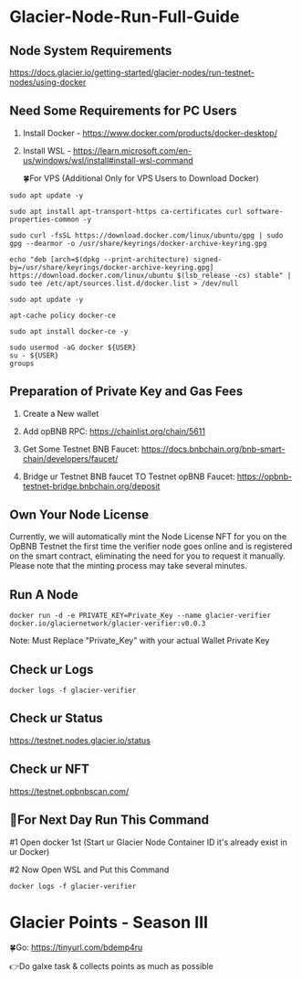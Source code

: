 # Glacier-Node-Run-Full-Guide

## Node System Requirements

https://docs.glacier.io/getting-started/glacier-nodes/run-testnet-nodes/using-docker

## Need Some Requirements for PC Users

1. Install Docker - https://www.docker.com/products/docker-desktop/

2. Install WSL - https://learn.microsoft.com/en-us/windows/wsl/install#install-wsl-command

   🍀For VPS (Additional Only for VPS Users to Download Docker)
```
sudo apt update -y
```
```
sudo apt install apt-transport-https ca-certificates curl software-properties-common -y
```
```
sudo curl -fsSL https://download.docker.com/linux/ubuntu/gpg | sudo gpg --dearmor -o /usr/share/keyrings/docker-archive-keyring.gpg
```
```
echo "deb [arch=$(dpkg --print-architecture) signed-by=/usr/share/keyrings/docker-archive-keyring.gpg] https://download.docker.com/linux/ubuntu $(lsb_release -cs) stable" | sudo tee /etc/apt/sources.list.d/docker.list > /dev/null
```
```
sudo apt update -y
```
```
apt-cache policy docker-ce
```
```
sudo apt install docker-ce -y
```
```
sudo usermod -aG docker ${USER}
su - ${USER}
groups
```

## Preparation of Private Key and Gas Fees

1. Create a New wallet

2. Add opBNB RPC: https://chainlist.org/chain/5611

3. Get Some Testnet BNB Faucet: https://docs.bnbchain.org/bnb-smart-chain/developers/faucet/

4. Bridge ur Testnet BNB faucet TO Testnet opBNB Faucet: https://opbnb-testnet-bridge.bnbchain.org/deposit

## Own Your Node License

Currently, we will automatically mint the Node License NFT for you on the OpBNB Testnet the first time the verifier node goes online and is registered on the smart contract, eliminating the need for you to request it manually. Please note that the minting process may take several minutes.

## Run A Node
```
docker run -d -e PRIVATE_KEY=Private_Key --name glacier-verifier docker.io/glaciernetwork/glacier-verifier:v0.0.3
```

Note: Must Replace "Private_Key" with your actual Wallet Private Key

## Check ur Logs
```
docker logs -f glacier-verifier
```

## Check ur Status

https://testnet.nodes.glacier.io/status

## Check ur NFT

https://testnet.opbnbscan.com/

## 🔶For Next Day Run This Command

#1 Open docker 1st (Start ur Glacier Node Container ID it's already exist in ur Docker)

#2 Now Open WSL and Put this Command 
```
docker logs -f glacier-verifier
```

# Glacier Points - Season III

🍀Go: https://tinyurl.com/bdemp4ru

👉Do galxe task & collects points as much as possible
